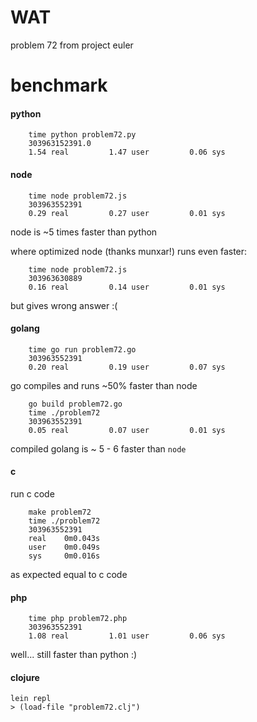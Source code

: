 # WAT

problem 72 from project euler


# benchmark 

#### python
```
    time python problem72.py 
    303963152391.0
    1.54 real         1.47 user         0.06 sys
```

#### node

``` 
    time node problem72.js
    303963552391
    0.29 real         0.27 user         0.01 sys
```

node is ~5 times faster than python

where optimized node (thanks munxar!) runs even faster:

```
    time node problem72.js
    303963630889
    0.16 real         0.14 user         0.01 sys
```
but gives wrong answer :(


#### golang

```
    time go run problem72.go 
    303963552391        
    0.20 real         0.19 user         0.07 sys
```

go compiles and runs ~50% faster than node

```
    go build problem72.go 
    time ./problem72 
    303963552391        
    0.05 real         0.07 user         0.01 sys
```
compiled golang is ~ 5 - 6 faster than `node`


#### c

run c code
```
    make problem72
    time ./problem72
    303963552391
    real    0m0.043s
    user    0m0.049s
    sys     0m0.016s
```
as expected equal to c code


#### php

```
    time php problem72.php 
    303963552391        
    1.08 real         1.01 user         0.06 sys
```

well... still faster than python :)

#### clojure

```
lein repl
> (load-file "problem72.clj")
```
